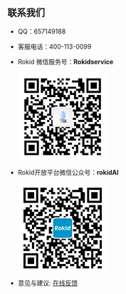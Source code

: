 ## 联系我们

- QQ：657149188
- 客服电话：400-113-0099
- Rokid 微信服务号：**Rokidservice**

    <img src="images/服务号二维码.jpg" width = "200" height = "200" alt="服务号二维码" align=center />

- Rokid开放平台微信公众号：**rokidAI**

    <img src="images/wechat-contact.jpeg" width = "200" height = "200" alt="wechat-contact" align=center />

- 意见与建议: [在线反馈](https://jinshuju.net/f/ObJ5he)




